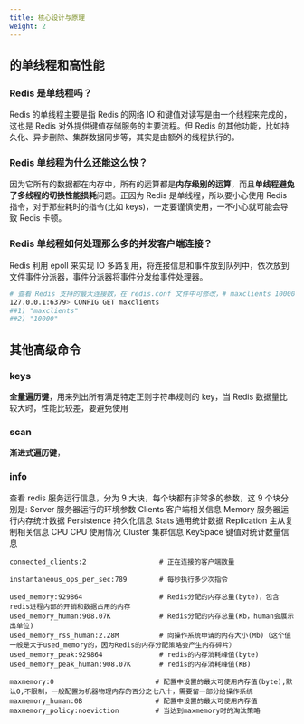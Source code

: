 ```yaml
---
title: 核心设计与原理
weight: 2
---
```


## 的单线程和高性能

### Redis 是单线程吗？

Redis 的单线程主要是指 Redis 的网络 IO 和键值对读写是由一个线程来完成的，这也是 Redis 对外提供键值存储服务的主要流程。但 Redis 的其他功能，比如持久化、异步删除、集群数据同步等，其实是由额外的线程执行的。

### Redis 单线程为什么还能这么快？

因为它所有的数据都在内存中，所有的运算都是**内存级别的运算**，而且**单线程避免了多线程的切换性能损耗**问题。正因为 Redis 是单线程，所以要小心使用 Redis 指令，对于那些耗时的指令(比如 keys)，一定要谨慎使用，一不小心就可能会导致 Redis 卡顿。

### Redis 单线程如何处理那么多的并发客户端连接？

Redis 利用 epoll 来实现 IO 多路复用，将连接信息和事件放到队列中，依次放到文件事件分派器，事件分派器将事件分发给事件处理器。

```bash
# 查看 Redis 支持的最大连接数，在 redis.conf 文件中可修改，# maxclients 10000
127.0.0.1:6379> CONFIG GET maxclients
##1) "maxclients"
##2) "10000"
```

## 其他高级命令

### keys

**全量遍历键**，用来列出所有满足特定正则字符串规则的 key，当 Redis 数据量比较大时，性能比较差，要避免使用

### scan

**渐进式遍历键**，


### info

查看 redis 服务运行信息，分为 9 大块，每个块都有非常多的参数，这 9 个块分别是:
Server 服务器运行的环境参数
Clients 客户端相关信息
Memory 服务器运行内存统计数据
Persistence 持久化信息
Stats 通用统计数据
Replication 主从复制相关信息
CPU CPU 使用情况
Cluster 集群信息
KeySpace 键值对统计数量信息

```
connected_clients:2                  # 正在连接的客户端数量

instantaneous_ops_per_sec:789        # 每秒执行多少次指令

used_memory:929864                   # Redis分配的内存总量(byte)，包含redis进程内部的开销和数据占用的内存
used_memory_human:908.07K            # Redis分配的内存总量(Kb，human会展示出单位)
used_memory_rss_human:2.28M          # 向操作系统申请的内存大小(Mb)（这个值一般是大于used_memory的，因为Redis的内存分配策略会产生内存碎片）
used_memory_peak:929864              # redis的内存消耗峰值(byte)
used_memory_peak_human:908.07K       # redis的内存消耗峰值(KB)

maxmemory:0                         # 配置中设置的最大可使用内存值(byte),默认0,不限制，一般配置为机器物理内存的百分之七八十，需要留一部分给操作系统
maxmemory_human:0B                  # 配置中设置的最大可使用内存值
maxmemory_policy:noeviction         # 当达到maxmemory时的淘汰策略
```


